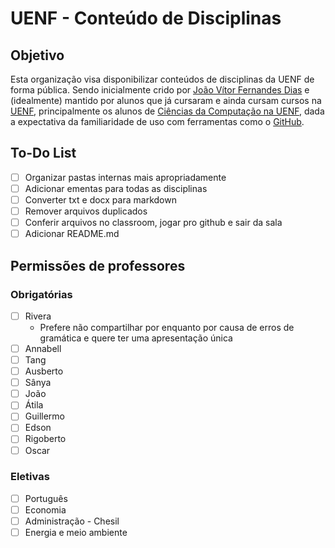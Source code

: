 # UENF - Conteúdo de Disciplinas

## Objetivo

Esta organização visa disponibilizar conteúdos de disciplinas da UENF de forma pública. Sendo inicialmente crido por [João Vítor Fernandes Dias][LinkGitHub_jvfd3] e (idealmente) mantido por alunos que já cursaram e ainda cursam cursos na [UENF][LinkUENF], principalmente os alunos de [Ciências da Computação na UENF][LinkCCUENF], dada a expectativa da familiaridade de uso com ferramentas como o [GitHub][LinkGitHub].

## To-Do List

- [ ] Organizar pastas internas mais apropriadamente
- [ ] Adicionar ementas para todas as disciplinas
- [ ] Converter txt e docx para markdown
- [ ] Remover arquivos duplicados
- [ ] Conferir arquivos no classroom, jogar pro github e sair da sala
- [ ] Adicionar README.md

## Permissões de professores

### Obrigatórias

- [ ] Rivera
  - Prefere não compartilhar por enquanto por causa de erros de gramática e quere ter uma apresentação única
- [ ] Annabell
- [ ] Tang
- [ ] Ausberto
- [ ] Sânya
- [ ] João
- [ ] Átila
- [ ] Guillermo
- [ ] Edson
- [ ] Rigoberto
- [ ] Oscar

### Eletivas

- [ ] Português
- [ ] Economia
- [ ] Administração - Chesil
- [ ] Energia e meio ambiente

[LinkGitHub_jvfd3]: https://github.com/jvfd3
[LinkGitHub]:       https://github.com/
[LinkCCUENF]:       https://cc.uenf.br/
[LinkUENF]:         https://uenf.br/portal/
